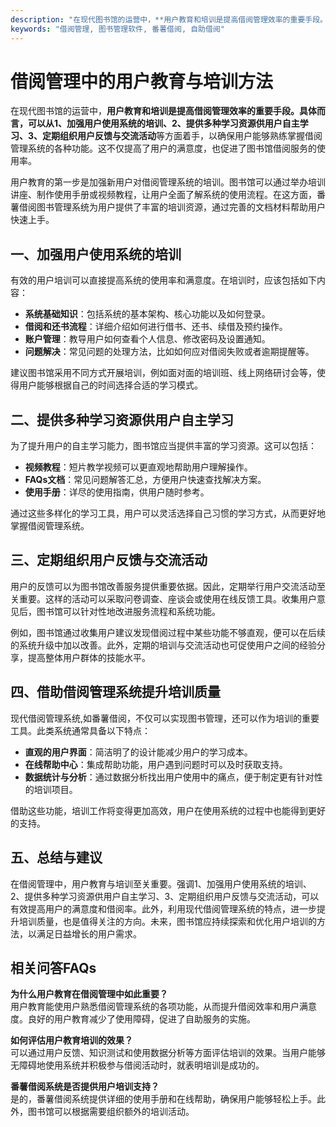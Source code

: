 ```yaml
---
description: "在现代图书馆的运营中，**用户教育和培训是提高借阅管理效率的重要手段。具体而言，可以从1、加强用户使用系统的培训、2、提供多种学习资源供用户自主学习、3、定期组织用户反馈与交流活动**等方面着手，以确保用户能够熟练掌握借阅管理系统的各种功能。这不仅提高了用户的满意度，也促进了图书馆借阅服务的使用率。"
keywords: "借阅管理, 图书管理软件, 番薯借阅, 自助借阅"
---
```

# 借阅管理中的用户教育与培训方法

在现代图书馆的运营中，**用户教育和培训是提高借阅管理效率的重要手段。具体而言，可以从1、加强用户使用系统的培训、2、提供多种学习资源供用户自主学习、3、定期组织用户反馈与交流活动**等方面着手，以确保用户能够熟练掌握借阅管理系统的各种功能。这不仅提高了用户的满意度，也促进了图书馆借阅服务的使用率。

用户教育的第一步是加强新用户对借阅管理系统的培训。图书馆可以通过举办培训讲座、制作使用手册或视频教程，让用户全面了解系统的使用流程。在这方面，番薯借阅图书管理系统为用户提供了丰富的培训资源，通过完善的文档材料帮助用户快速上手。

## 一、加强用户使用系统的培训

有效的用户培训可以直接提高系统的使用率和满意度。在培训时，应该包括如下内容：

- **系统基础知识**：包括系统的基本架构、核心功能以及如何登录。
- **借阅和还书流程**：详细介绍如何进行借书、还书、续借及预约操作。
- **账户管理**：教导用户如何查看个人信息、修改密码及设置通知。
- **问题解决**：常见问题的处理方法，比如如何应对借阅失败或者逾期提醒等。

建议图书馆采用不同方式开展培训，例如面对面的培训班、线上网络研讨会等，使得用户能够根据自己的时间选择合适的学习模式。

## 二、提供多种学习资源供用户自主学习

为了提升用户的自主学习能力，图书馆应当提供丰富的学习资源。这可以包括：

- **视频教程**：短片教学视频可以更直观地帮助用户理解操作。
- **FAQs文档**：常见问题解答汇总，方便用户快速查找解决方案。
- **使用手册**：详尽的使用指南，供用户随时参考。

通过这些多样化的学习工具，用户可以灵活选择自己习惯的学习方式，从而更好地掌握借阅管理系统。

## 三、定期组织用户反馈与交流活动

用户的反馈可以为图书馆改善服务提供重要依据。因此，定期举行用户交流活动至关重要。这样的活动可以采取问卷调查、座谈会或使用在线反馈工具。收集用户意见后，图书馆可以针对性地改进服务流程和系统功能。

例如，图书馆通过收集用户建议发现借阅过程中某些功能不够直观，便可以在后续的系统升级中加以改善。此外，定期的培训与交流活动也可促使用户之间的经验分享，提高整体用户群体的技能水平。

## 四、借助借阅管理系统提升培训质量

现代借阅管理系统,如番薯借阅，不仅可以实现图书管理，还可以作为培训的重要工具。此类系统通常具备以下特点：

- **直观的用户界面**：简洁明了的设计能减少用户的学习成本。
- **在线帮助中心**：集成帮助功能，用户遇到问题时可以及时获取支持。
- **数据统计与分析**：通过数据分析找出用户使用中的痛点，便于制定更有针对性的培训项目。

借助这些功能，培训工作将变得更加高效，用户在使用系统的过程中也能得到更好的支持。

## 五、总结与建议

在借阅管理中，用户教育与培训至关重要。强调1、加强用户使用系统的培训、2、提供多种学习资源供用户自主学习、3、定期组织用户反馈与交流活动，可以有效提高用户的满意度和借阅率。此外，利用现代借阅管理系统的特点，进一步提升培训质量，也是值得关注的方向。未来，图书馆应持续探索和优化用户培训的方法，以满足日益增长的用户需求。

## 相关问答FAQs

**为什么用户教育在借阅管理中如此重要？**  
用户教育能使用户熟悉借阅管理系统的各项功能，从而提升借阅效率和用户满意度。良好的用户教育减少了使用障碍，促进了自助服务的实施。

**如何评估用户教育培训的效果？**  
可以通过用户反馈、知识测试和使用数据分析等方面评估培训的效果。当用户能够无障碍地使用系统并积极参与借阅活动时，就表明培训是成功的。

**番薯借阅系统是否提供用户培训支持？**  
是的，番薯借阅系统提供详细的使用手册和在线帮助，确保用户能够轻松上手。此外，图书馆可以根据需要组织额外的培训活动。

